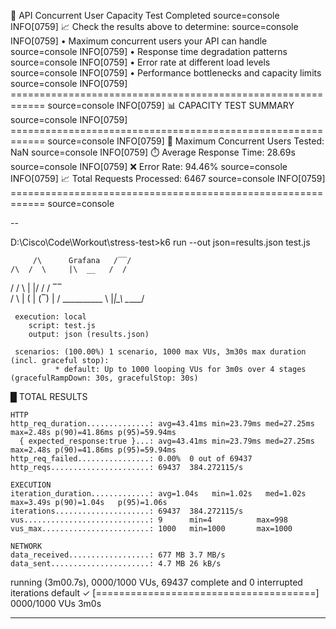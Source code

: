 🏁 API Concurrent User Capacity Test Completed  source=console
INFO[0759] 📈 Check the results above to determine:       source=console
INFO[0759]    • Maximum concurrent users your API can handle  source=console
INFO[0759]    • Response time degradation patterns       source=console
INFO[0759]    • Error rate at different load levels      source=console
INFO[0759]    • Performance bottlenecks and capacity limits  source=console
INFO[0759]
============================================================  source=console
INFO[0759] 📊 CAPACITY TEST SUMMARY                       source=console
INFO[0759] ============================================================  source=console
INFO[0759] 🔢 Maximum Concurrent Users Tested: NaN        source=console
INFO[0759] ⏱️  Average Response Time: 28.69s             source=console
INFO[0759] ❌ Error Rate: 94.46%                          source=console
INFO[0759] 📈 Total Requests Processed: 6467              source=console
INFO[0759] ============================================================  source=console


-- 



D:\Cisco\Code\Workout\stress-test>k6 run --out json=results.json test.js

         /\      Grafana   /‾‾/
    /\  /  \     |\  __   /  /
   /  \/    \    | |/ /  /   ‾‾\
  /          \   |   (  |  (‾)  |
 / __________ \  |_|\_\  \_____/

     execution: local
        script: test.js
        output: json (results.json)

     scenarios: (100.00%) 1 scenario, 1000 max VUs, 3m30s max duration (incl. graceful stop):
              * default: Up to 1000 looping VUs for 3m0s over 4 stages (gracefulRampDown: 30s, gracefulStop: 30s)



  █ TOTAL RESULTS

    HTTP
    http_req_duration..............: avg=43.41ms min=23.79ms med=27.25ms max=2.48s p(90)=41.86ms p(95)=59.94ms
      { expected_response:true }...: avg=43.41ms min=23.79ms med=27.25ms max=2.48s p(90)=41.86ms p(95)=59.94ms
    http_req_failed................: 0.00%  0 out of 69437
    http_reqs......................: 69437  384.272115/s

    EXECUTION
    iteration_duration.............: avg=1.04s   min=1.02s   med=1.02s   max=3.49s p(90)=1.04s   p(95)=1.06s
    iterations.....................: 69437  384.272115/s
    vus............................: 9      min=4          max=998
    vus_max........................: 1000   min=1000       max=1000

    NETWORK
    data_received..................: 677 MB 3.7 MB/s
    data_sent......................: 4.7 MB 26 kB/s




running (3m00.7s), 0000/1000 VUs, 69437 complete and 0 interrupted iterations
default ✓ [======================================] 0000/1000 VUs  3m0s

----


